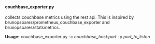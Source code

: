 #### couchbase_exporter.py
collects couchbase metrics using the rest api. This is inspired by brunopsoares/prometheus_couchbase_exporter and  brunopsoares/statsmetrics. 

__Usage:__  couchbase_exporter.py -c _couchbase_host:port_ -p _port_to_listen_

